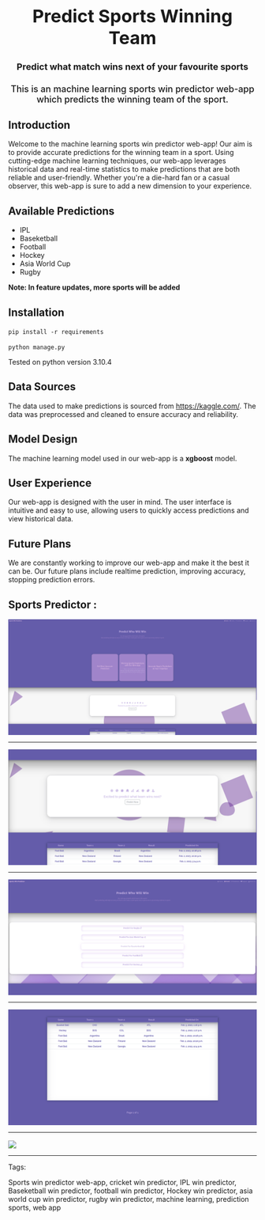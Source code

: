<div align="center" style="font-size: 18px; font-weight: 500;">

<h1>Predict Sports Winning Team</h1>

<h4>Predict what match wins next of your favourite sports</h4>

This is an machine learning sports win predictor web-app which predicts the winning team of the sport.

</div>

## Introduction

Welcome to the machine learning sports win predictor web-app! Our aim is to provide accurate predictions for the winning team in a sport. Using cutting-edge machine learning techniques, our web-app leverages historical data and real-time statistics to make predictions that are both reliable and user-friendly. Whether you're a die-hard fan or a casual observer, this web-app is sure to add a new dimension to your experience.

## Available Predictions 

- IPL
- Baseketball
- Football
- Hockey
- Asia World Cup
- Rugby

**Note: In feature updates, more sports will be added**

## Installation

``pip install -r requirements``

``python manage.py``

Tested on python version 3.10.4

## Data Sources

The data used to make predictions is sourced from https://kaggle.com/. The data was preprocessed and cleaned to ensure accuracy and reliability.

## Model Design

The machine learning model used in our web-app is a **xgboost** model.

## User Experience

Our web-app is designed with the user in mind. The user interface is intuitive and easy to use, allowing users to quickly access predictions and view historical data. 

## Future Plans

We are constantly working to improve our web-app and make it the best it can be. Our future plans include realtime prediction, improving accuracy, stopping prediction errors.

## Sports Predictor :

<img src="static/data/1.png" align="center">

----

<img src="static/data/2.png" align="center">

----

<img src="static/data/3.png" align="center">

----

<img src="static/data/4.png" align="center">

----

<img src="https://cdn.dribbble.com/users/2290234/screenshots/5336091/responsive.gif" align="center">

----

Tags: 

Sports win predictor web-app, cricket win predictor, IPL win predictor, Baseketball win predictor, football win predictor, Hockey win predictor, asia world cup win predictor, rugby win predictor, machine learning, prediction sports, web app